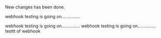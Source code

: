New changes has been done.

webhook testing is going on...............

webhook testing is going on...............
webhook testing is going on...............
testtt of  webhook